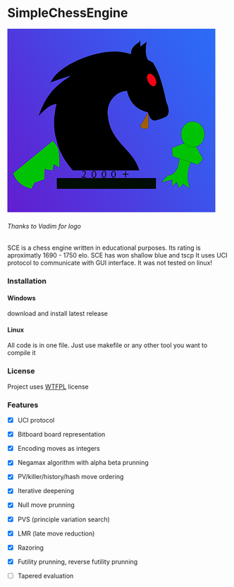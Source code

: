 # SimpleChessEngine
![](https://github.com/Matveiiy/SimpleChessEngine/blob/main/logo.png)
###### Thanks to Vadim for logo

SCE is a chess engine written in educational purposes. Its rating is aproximatly 1690 - 1750 elo. SCE has won shallow blue and tscp It uses UCI protocol to communicate with GUI interface. It was not tested on linux!
### Installation
#### Windows
download and install latest release
#### Linux
All code is in one file. Just use makefile or any other tool you want to compile it
### License
Project uses [WTFPL](http://www.wtfpl.net/) license
### Features
- [x] UCI protocol
- [x] Bitboard board representation
- [x] Encoding moves as integers
- [x] Negamax algorithm with alpha beta prunning
- [x] PV/killer/history/hash move ordering
- [x] Iterative deepening
- [x] Null move prunning
- [x] PVS (principle variation search)
- [x] LMR (late move reduction)
- [x] Razoring 
- [x] Futility prunning, reverse futility prunning
- [ ] Tapered evaluation 

